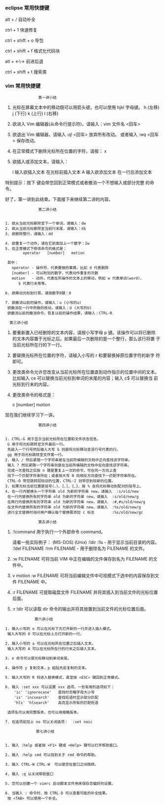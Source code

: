 ### eclipse 常用快捷键

alt + / 自动补全

ctrl + 1 快速修复

ctrl +  shift + o 导包

ctrl + shift + f 格式化代码块

atl + ←\→ 前进后退

ctrl + shift + t 搜索类



### vim 常用快捷键

			       第一讲小结


  1. 光标在屏幕文本中的移动既可以用箭头键，也可以使用 hjkl 字母键。
      h (左移)	j (下行)       k (上行)	    l (右移)

  2. 欲进入 Vim 编辑器(从命令行提示符)，请输入：vim 文件名 <回车>

  3. 欲退出 Vim 编辑器，请输入 <ESC>   :q!   <回车> 放弃所有改动。
          或者输入 <ESC>   :wq   <回车> 保存改动。

  4. 在正常模式下删除光标所在位置的字符，请按： x

  5. 欲插入或添加文本，请输入：

      i   输入欲插入文本   <ESC>		在光标前插入文本
       A   输入欲添加文本   <ESC>             在一行后添加文本

特别提示：按下 <ESC> 键会带您回到正常模式或者撤消一个不想输入或部分完整
的命令。

好了，第一讲到此结束。下面接下来继续第二讲的内容。



			       第二讲小结


    1. 欲从当前光标删除至下一个单词，请输入：dw
    2. 欲从当前光标删除至当前行末尾，请输入：d$
    3. 欲删除整行，请输入：dd
    
    4. 欲重复一个动作，请在它前面加上一个数字：2w
    5. 在正常模式下修改命令的格式是：
            operator   [number]   motion
    
     其中：
       operator - 操作符，代表要做的事情，比如 d 代表删除
       [number] - 可以附加的数字，代表动作重复的次数
       motion   - 动作，代表在所操作的文本上的移动，例如 w 代表单词(word)，
    	  $ 代表行末等等。
    
    6. 欲移动光标到行首，请按数字0键：0
    
    7. 欲撤消以前的操作，请输入：u (小写的u)
     欲撤消在一行中所做的改动，请输入：U (大写的U)
     欲撤消以前的撤消命令，恢复以前的操作结果，请输入：CTRL-R
    
      第三讲小结


  1. 要重新置入已经删除的文本内容，请按小写字母 p 键。该操作可以将已删除
     的文本内容置于光标之后。如果最后一次删除的是一个整行，那么该行将置
     于当前光标所在行的下一行。

  2. 要替换光标所在位置的字符，请输入小写的 r 和要替换掉原位置字符的新字
     符即可。

  3. 更改类命令允许您改变从当前光标所在位置直到动作指示的位置中间的文本。
     比如输入 ce 可以替换当前光标到单词的末尾的内容；输入 c$ 可以替换当
     前光标到行末的内容。

  4. 更改类命令的格式是：

      c   [number]   motion

现在我们继续学习下一讲。

			       第四讲小结


    1. CTRL-G 用于显示当前光标所在位置和文件状态信息。
     G 用于将光标跳转至文件最后一行。
     先敲入一个行号然后输入大写 G 则是将光标移动至该行号代表的行。
     gg 用于将光标跳转至文件第一行。
    2. 输入 / 然后紧随一个字符串是在当前所编辑的文档中正向查找该字符串。
     输入 ? 然后紧随一个字符串则是在当前所编辑的文档中反向查找该字符串。
     完成一次查找之后按 n 键是重复上一次的命令，可在同一方向上查
     找下一个匹配字符串所在；或者按大写 N 向相反方向查找下一匹配字符串所在。
     CTRL-O 带您跳转回较旧的位置，CTRL-I 则带您到较新的位置。
    3. 如果光标当前位置是括号(、)、[、]、{、}，按 % 会将光标移动到配对的括号上。
    4. 在一行内替换头一个字符串 old 为新的字符串 new，请输入  :s/old/new
     在一行内替换所有的字符串 old 为新的字符串 new，请输入  :s/old/new/g
     在两行内替换所有的字符串 old 为新的字符串 new，请输入  :#,#s/old/new/g
     在文件内替换所有的字符串 old 为新的字符串 new，请输入  :%s/old/new/g
     进行全文替换时询问用户确认每个替换需添加 c 标志        :%s/old/new/gc

			       第五讲小结


  1. :!command 用于执行一个外部命令 command。

     请看一些实际例子：
      (MS-DOS)	  (Unix)
       :!dir		   :!ls		   -  用于显示当前目录的内容。
       :!del FILENAME   :!rm FILENAME   -  用于删除名为 FILENAME 的文件。

  2. :w FILENAME  可将当前 VIM 中正在编辑的文件保存到名为 FILENAME 的文
     件中。

  3. v motion :w FILENAME 可将当前编辑文件中可视模式下选中的内容保存到文件
     FILENAME 中。

  4. :r FILENAME 可提取磁盘文件 FILENAME 并将其插入到当前文件的光标位置
     后面。

  5. :r !dir 可以读取 dir 命令的输出并将其放置到当前文件的光标位置后面。



			       第六讲小结

    1. 输入小写的 o 可以在光标下方打开新的一行并进入插入模式。
     输入大写的 O 可以在光标上方打开新的一行。

    2. 输入小写的 a 可以在光标所在位置之后插入文本。
     输入大写的 A 可以在光标所在行的行末之后插入文本。

    3. e 命令可以使光标移动到单词末尾。

    4. 操作符 y 复制文本，p 粘贴先前复制的文本。

    5. 输入大写的 R 将进入替换模式，直至按 <ESC> 键回到正常模式。

    6. 输入 :set xxx 可以设置 xxx 选项。一些有用的选项如下：
        'ic' 'ignorecase'	查找时忽略字母大小写
        'is' 'incsearch'	查找短语时显示部分匹配
        'hls' 'hlsearch'	高亮显示所有的匹配短语

     选项名可以用完整版本，也可以用缩略版本。

    7. 在选项前加上 no 可以关闭选项：  :set noic

				  第七讲小结


    1. 输入 :help 或者按 <F1> 键或 <Help> 键可以打开帮助窗口。

    2. 输入 :help cmd 可以找到关于 cmd 命令的帮助。

    3. 输入 CTRL-W CTRL-W  可以使您在窗口之间跳转。

    4. 输入 :q 以关闭帮助窗口

    5. 您可以创建一个 vimrc 启动脚本文件用来保存您偏好的设置。

    6. 当输入 : 命令时，按 CTRL-D 可以查看可能的补全结果。
     按 <TAB> 可以使用一个补全。